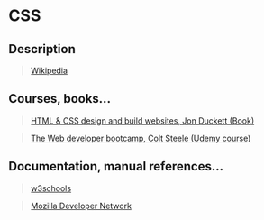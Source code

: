 # CSS

## Description

>[Wikipedia](https://en.wikipedia.org/wiki/HTML)

## Courses, books...

>[HTML & CSS design and build websites, Jon Duckett (Book)](html-and-css-design-and-build-websites/hcdbw.md)

>[The Web developer bootcamp, Colt Steele (Udemy course)](the-web-developer-bootcamp/twdb.md)

## Documentation, manual references...

>[w3schools](https://www.w3schools.com/html/)

>[Mozilla Developer Network](https://developer.mozilla.org/en-US/docs/Web/HTML)
